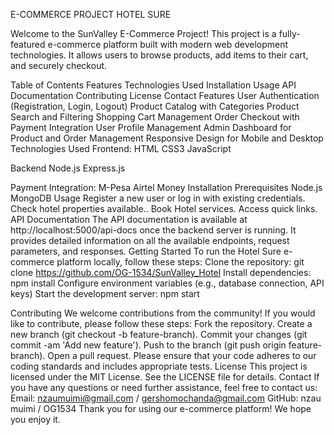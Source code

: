 E-COMMERCE PROJECT HOTEL SURE

Welcome to the SunValley E-Commerce Project! This project is a fully-featured e-commerce platform built with modern web development technologies. It allows users to browse products, add items to their cart, and securely checkout.

Table of Contents
Features
Technologies Used
Installation
Usage
API Documentation
Contributing
License
Contact
Features
User Authentication (Registration, Login, Logout)
Product Catalog with Categories
Product Search and Filtering
Shopping Cart Management
Order Checkout with Payment Integration
User Profile Management
Admin Dashboard for Product and Order Management
Responsive Design for Mobile and Desktop
Technologies Used
Frontend:
HTML
CSS3
JavaScript


Backend
Node.js
Express.js

Payment Integration:
M-Pesa
Airtel Money
Installation
Prerequisites
Node.js
MongoDB
Usage
Register a new user or log in with existing credentials.
Check hotel properties available..
Book Hotel services.
Access quick links.
API Documentation
The API documentation is available at http://localhost:5000/api-docs once the backend server is running. It provides detailed information on all the available endpoints, request parameters, and responses.
Getting Started
To run the Hotel Sure e-commerce platform locally, follow these steps:
Clone the repository: git clone https://github.com/OG-1534/SunValley_Hotel
Install dependencies: npm install
Configure environment variables (e.g., database connection, API keys)
Start the development server: npm start

Contributing
We welcome contributions from the community! If you would like to contribute, please follow these steps:
Fork the repository.
Create a new branch (git checkout -b feature-branch).
Commit your changes (git commit -am 'Add new feature').
Push to the branch (git push origin feature-branch).
Open a pull request.
Please ensure that your code adheres to our coding standards and includes appropriate tests.
License
This project is licensed under the MIT License. See the LICENSE file for details.
Contact
If you have any questions or need further assistance, feel free to contact us:
Email: nzaumuimi@gmail.com / gershomochanda@gmail.com
GitHub: nzau muimi / OG1534
Thank you for using our e-commerce platform! We hope you enjoy it.

